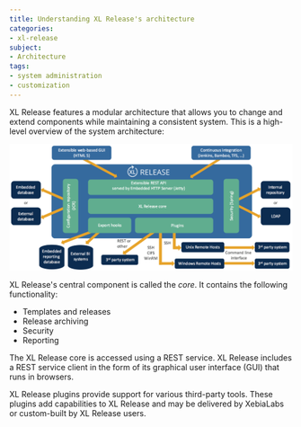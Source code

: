 ```yaml
---
title: Understanding XL Release's architecture
categories:
- xl-release
subject:
- Architecture
tags:
- system administration
- customization
---
```


XL Release features a modular architecture that allows you to change and extend components while maintaining a consistent system. This is a high-level overview of the system architecture:

![XL Release architecture](../images/xl-release-architecture.png)

XL Release's central component is called the *core*. It contains the following functionality:

* Templates and releases
* Release archiving
* Security
* Reporting

The XL Release core is accessed using a REST service. XL Release includes a REST service client in the form of its graphical user interface (GUI) that runs in browsers.

XL Release plugins provide support for various third-party tools. These plugins add capabilities to XL Release and may be delivered by XebiaLabs or custom-built by XL Release users.
